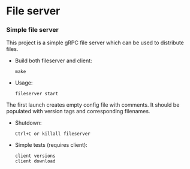 # File server

### Simple file server

This project is a simple gRPC file server which can be used to distribute files.

*    Build both fileserver and client:

         make

*    Usage:

         fileserver start

The first launch creates empty config file with comments. It should be populated with version tags and corresponding filenames.

*    Shutdown:

         Ctrl+C or killall fileserver

*    Simple tests (requires client):

         client versions
         client download
